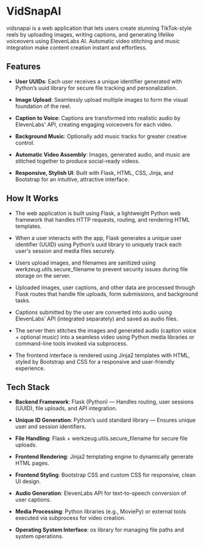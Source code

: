 # VidSnapAI 
vidsnapai is a web application that lets users create stunning TikTok-style reels by uploading images, writing captions, and generating lifelike voiceovers using ElevenLabs AI. Automatic video stitching and music integration make content creation instant and effortless.

## Features
- **User UUIDs**: 
Each user receives a unique identifier generated with Python’s uuid library for secure file tracking and personalization.

- **Image Upload**: Seamlessly upload multiple images to form the visual foundation of the reel.

- **Caption to Voice**: Captions are transformed into realistic audio by ElevenLabs' API, creating engaging voiceovers for each video.

- **Background Music**: Optionally add music tracks for greater creative control.

- **Automatic Video Assembly**: Images, generated audio, and music are stitched together to produce social-ready videos.

- **Responsive, Stylish UI**: Built with Flask, HTML, CSS, Jinja, and Bootstrap for an intuitive, attractive interface.

## How It Works
- The web application is built using Flask, a lightweight Python web framework that handles HTTP requests, routing, and rendering HTML templates.

- When a user interacts with the app, Flask generates a unique user identifier (UUID) using Python’s uuid library to uniquely track each user's session and media files securely.

- Users upload images, and filenames are sanitized using werkzeug.utils.secure_filename to prevent security issues during file storage on the server.

- Uploaded images, user captions, and other data are processed through Flask routes that handle file uploads, form submissions, and background tasks.

- Captions submitted by the user are converted into audio using ElevenLabs’ API (integrated separately) and saved as audio files.

- The server then stitches the images and generated audio (caption voice + optional music) into a seamless video using Python media libraries or command-line tools invoked via subprocess.

- The frontend interface is rendered using Jinja2 templates with HTML, styled by Bootstrap and CSS for a responsive and user-friendly experience.

## Tech Stack
- **Backend Framework**: Flask (Python) — Handles routing, user sessions (UUID), file uploads, and API integration.

- **Unique ID Generation**: Python’s uuid standard library — Ensures unique user and session identifiers.

- **File Handling**: Flask + werkzeug.utils.secure_filename for secure file uploads.

- **Frontend Rendering**: Jinja2 templating engine to dynamically generate HTML pages.

- **Frontend Styling**: Bootstrap CSS and custom CSS for responsive, clean UI design.

- **Audio Generation**: ElevenLabs API for text-to-speech conversion of user captions.

- **Media Processing**: Python libraries (e.g., MoviePy) or external tools executed via subprocess for video creation.

- **Operating System Interface**: os library for managing file paths and system operations.